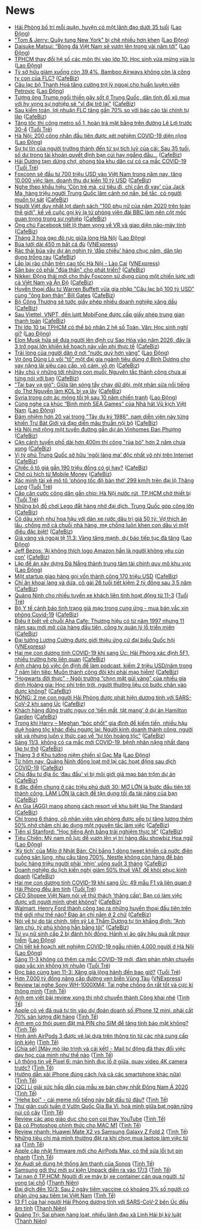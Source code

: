 # News

- [Hải Phòng bố trí mỗi quận, huyện có một lãnh đạo dưới 35 tuổi](https://laodong.vn/thoi-su/hai-phong-bo-tri-moi-quan-huyen-co-mot-lanh-dao-duoi-35-tuoi-887971.ldo) ([Lao Động](https://laodong.vn))
- [&quot;Tom &amp; Jerry: Quậy tung New York&quot; bị chê nhiều hơn khen](https://laodong.vn/giai-tri/tom--jerry-quay-tung-new-york-bi-che-nhieu-hon-khen-887939.ldo) ([Lao Động](https://laodong.vn))
- [Daisuke Matsui: “Bóng đá Việt Nam sẽ vươn lên trong vài năm tới”](https://laodong.vn/bong-da/daisuke-matsui-bong-da-viet-nam-se-vuon-len-trong-vai-nam-toi-887960.ldo) ([Lao Động](https://laodong.vn))
- [TPHCM thay đổi hệ số các môn thi vào lớp 10: Học sinh vừa mừng vừa lo](https://laodong.vn/video/tphcm-thay-doi-he-so-cac-mon-thi-vao-lop-10-hoc-sinh-vua-mung-vua-lo-887924.ldo) ([Lao Động](https://laodong.vn))
- [Tỷ sở hữu giảm xuống còn 39,4%, Bamboo Airways không còn là công ty con của FLC?](https://cafebiz.vn/ty-so-huu-giam-xuong-con-394-bamboo-airways-khong-con-la-cong-ty-con-cua-flc-20210311113459622.chn) ([CafeBiz](https://cafebiz.vn))
- [Câu lạc bộ Thanh Hoá tăng cường trợ lý ngoại cho huấn luyện viên Petrovic](https://laodong.vn/bong-da/cau-lac-bo-thanh-hoa-tang-cuong-tro-ly-ngoai-cho-huan-luyen-vien-petrovic-887963.ldo) ([Lao Động](https://laodong.vn))
- [Tượng ông Trump ngồi thiền gây sốt ở Trung Quốc, dân tình đổ xô mua với hy vọng sự nghiệp sẽ "vĩ đại trở lại"](https://cafebiz.vn/tuong-ong-trump-ngoi-thien-gay-sot-o-trung-quoc-dan-tinh-do-xo-mua-voi-hy-vong-su-nghiep-se-vi-dai-tro-lai-20210311113333222.chn) ([CafeBiz](https://cafebiz.vn))
- [Sau kiểm toán, lợi nhuận FLC tăng gần 70% so với báo cáo tài chính tự lập](https://cafebiz.vn/sau-kiem-toan-loi-nhuan-flc-tang-gan-70-so-voi-bao-cao-tai-chinh-tu-lap-20210311113219207.chn) ([CafeBiz](https://cafebiz.vn))
- [Tăng tốc thi công metro số 1, hoàn trả mặt bằng trên đường Lê Lợi trước 30-4](https://tuoitre.vn/tang-toc-thi-cong-metro-so-1-hoan-tra-mat-bang-tren-duong-le-loi-truoc-30-4-2021031110070371.htm) ([Tuổi Trẻ](https://tuoitre.vn))
- [Hà Nội: 200 công nhân đầu tiên được xét nghiệm COVID-19 diện rộng](https://laodong.vn/photo/ha-noi-200-cong-nhan-dau-tien-duoc-xet-nghiem-covid-19-dien-rong-887916.ldo) ([Lao Động](https://laodong.vn))
- [Sự tự tin của người trưởng thành đến từ sự tích luỹ của cải: Sau 35 tuổi, số dư trong tài khoản quyết định bạn cúi hay ngẩng đầu...](https://cafebiz.vn/su-tu-tin-cua-nguoi-truong-thanh-den-tu-su-tich-luy-cua-cai-sau-35-tuoi-so-du-trong-tai-khoan-quyet-dinh-ban-cui-hay-ngang-dau-20210311111623614.chn) ([CafeBiz](https://cafebiz.vn))
- [Hải Dương tạm dừng chợ, phong tỏa khu dân cư có ca mắc COVID-19](https://tuoitre.vn/hai-duong-tam-dung-cho-phong-toa-khu-dan-cu-co-ca-mac-covid-19-20210311104543272.htm) ([Tuổi Trẻ](https://tuoitre.vn))
- [Foxconn sẽ đầu tư 700 triệu USD vào Việt Nam trong năm nay, tăng 10.000 việc làm, doanh thu dự kiến 10 tỷ USD](https://cafebiz.vn/foxconn-se-dau-tu-700-trieu-usd-vao-viet-nam-trong-nam-nay-tang-10000-viec-lam-doanh-thu-du-kien-10-ty-usd-20210311110716482.chn) ([CafeBiz](https://cafebiz.vn))
- [Nghe theo khẩu hiệu ‘Còn trẻ mà, cứ tiêu đi, chỉ cần đi vay’ của Jack Ma, hàng triệu người Trung Quốc lâm cảnh nợ nần, bế tắc, có người muốn tự sát](https://cafebiz.vn/nghe-theo-khau-hieu-con-tre-ma-cu-tieu-di-chi-can-di-vay-cua-jack-ma-hang-trieu-nguoi-trung-quoc-lam-canh-no-nan-be-tac-co-nguoi-muon-tu-sat-2021031111022858.chn) ([CafeBiz](https://cafebiz.vn))
- [Người Việt duy nhất lọt danh sách "100 phụ nữ của năm 2020 trên toàn thế giới", kể về cuộc gọi kỳ lạ từ phóng viên đài BBC làm nên cột mốc quan trọng trong sự nghiệp](https://cafebiz.vn/nguoi-viet-duy-nhat-lot-danh-sach-100-phu-nu-cua-nam-2020-tren-toan-the-gioi-ke-ve-cuoc-goi-ky-la-tu-phong-vien-dai-bbc-lam-nen-cot-moc-quan-trong-trong-su-nghiep-20210311110204943.chn) ([CafeBiz](https://cafebiz.vn))
- [Ông chủ Facebook tiết lộ tham vọng về VR và giao diện não-máy tính](https://cafebiz.vn/ong-chu-facebook-tiet-lo-tham-vong-ve-vr-va-giao-dien-nao-may-tinh-20210311091311019.chn) ([CafeBiz](https://cafebiz.vn))
- [Tháng 3 hoa gạo đỏ rực giữa lòng Hà Nội](https://laodong.vn/photo/thang-3-hoa-gao-do-ruc-giua-long-ha-noi-887199.ldo) ([Lao Động](https://laodong.vn))
- [Bủa lưới dài 450 m bắt cá đù](https://vnexpress.net/bua-luoi-dai-450-m-bat-ca-du-4246632.html) ([VNExpress](https://vnexpress.net))
- [Rác thải bủa vây dự án nghìn tỷ ‘đắp chiếu’ hàng chục năm, dân tận dụng trồng rau](https://cafebiz.vn/rac-thai-bua-vay-du-an-nghin-ty-dap-chieu-hang-chuc-nam-dan-tan-dung-trong-rau-20210311105628605.chn) ([CafeBiz](https://cafebiz.vn))
- [Lắp lại rào chắn trên cao tốc Hà Nội - Lào Cai](https://vnexpress.net/lap-lai-rao-chan-tren-cao-toc-ha-noi-lao-cai-4246803.html) ([VNExpress](https://vnexpress.net))
- [Sân bay có phải "đũa thần" cho phát triển?](https://cafebiz.vn/san-bay-co-phai-dua-than-cho-phat-trien-20210311104539004.chn) ([CafeBiz](https://cafebiz.vn))
- [Nikkei: Động thái mới cho thấy Foxconn sử dụng cùng một chiến lược với cả Việt Nam và Ấn Độ](https://cafebiz.vn/nikkei-dong-thai-moi-cho-thay-foxconn-su-dung-cung-mot-chien-luoc-voi-ca-viet-nam-va-an-do-20210311104308653.chn) ([CafeBiz](https://cafebiz.vn))
- [Huyền thoại đầu tư Warren Buffett vừa gia nhập "Câu lạc bộ 100 tỷ USD" cùng "ông bạn thân" Bill Gates](https://cafebiz.vn/huyen-thoai-dau-tu-warren-buffett-vua-gia-nhap-cau-lac-bo-100-ty-usd-cung-ong-ban-than-bill-gates-20210311101725248.chn) ([CafeBiz](https://cafebiz.vn))
- [Bộ Công Thương sẽ tước giấy phép nhiều doanh nghiệp xăng dầu](https://cafebiz.vn/bo-cong-thuong-se-tuoc-giay-phep-nhieu-doanh-nghiep-xang-dau-20210311104126078.chn) ([CafeBiz](https://cafebiz.vn))
- [Sau Viettel, VNPT, đến lượt MobiFone được cấp giấy phép trung gian thanh toán](https://cafebiz.vn/sau-viettel-vnpt-den-luot-mobifone-duoc-cap-giay-phep-trung-gian-thanh-toan-2021031110363151.chn) ([CafeBiz](https://cafebiz.vn))
- [Thi lớp 10 tại TPHCM có thể bỏ nhân 2 hệ số Toán, Văn: Học sinh nghĩ gì?](https://laodong.vn/giao-duc/thi-lop-10-tai-tphcm-co-the-bo-nhan-2-he-so-toan-van-hoc-sinh-nghi-gi-887907.ldo) ([Lao Động](https://laodong.vn))
- [Elon Musk hứa sẽ đưa người lên định cư Sao Hỏa vào năm 2026, đây là 3 trở ngại lớn khiến kế hoạch này vẫn phi thực tế](https://cafebiz.vn/elon-musk-hua-se-dua-nguoi-len-dinh-cu-sao-hoa-vao-nam-2026-day-la-3-tro-ngai-lon-khien-ke-hoach-nay-van-phi-thuc-te-2021031109090555.chn) ([CafeBiz](https://cafebiz.vn))
- [Trải lòng của người dân ở nơi “nước quý hơn vàng”](https://laodong.vn/video/trai-long-cua-nguoi-dan-o-noi-nuoc-quy-hon-vang-887557.ldo) ([Lao Động](https://laodong.vn))
- [Vợ ông Dũng Lò vôi “tố” một đại gia ngành tiêu dùng ở Bình Dương cho vay nặng lãi siêu cao cấp, vô cảm, vô ơn](https://cafebiz.vn/vo-ong-dung-lo-voi-to-mot-dai-gia-nganh-tieu-dung-o-binh-duong-cho-vay-nang-lai-sieu-cao-cap-vo-cam-vo-on-20210311102555691.chn) ([CafeBiz](https://cafebiz.vn))
- [Hãy chú ý những tới những con muỗi: Nguyên tắc thành công chưa ai từng nói với bạn](https://cafebiz.vn/hay-chu-y-nhung-toi-nhung-con-muoi-nguyen-tac-thanh-cong-chua-ai-tung-noi-voi-ban-2021031110243479.chn) ([CafeBiz](https://cafebiz.vn))
- ["Tai bay vạ gió": Giữa làn sóng tẩy chay dữ dội, một nhãn sữa nổi tiếng do Thơ Nguyễn làm KOL bị vạ lây](https://cafebiz.vn/tai-bay-va-gio-giua-lan-song-tay-chay-mot-nhan-sua-noi-tieng-do-tho-nguyen-lam-kol-bi-va-lay-20210311102258928.chn) ([CafeBiz](https://cafebiz.vn))
- [Syria trong cơn ác mộng tồi tệ sau 10 năm chiến tranh](https://laodong.vn/the-gioi/syria-trong-con-ac-mong-toi-te-sau-10-nam-chien-tranh-887926.ldo) ([Lao Động](https://laodong.vn))
- [Cùng nghe ca khúc “Bình minh SEA Games” của Nhà hát Vũ kịch Việt Nam](https://laodong.vn/giai-tri/cung-nghe-ca-khuc-binh-minh-sea-games-cua-nha-hat-vu-kich-viet-nam-887902.ldo) ([Lao Động](https://laodong.vn))
- [Đảm nhiệm hơn 20 vai trong "Tây du ký 1986", nam diễn viên này từng khiến Trư Bát Giới và đạo diễn mâu thuẫn nội bộ](https://cafebiz.vn/dam-nhiem-hon-20-vai-trong-tay-du-ky-1986-nam-dien-vien-nay-tung-khien-chu-bat-gioi-va-dao-dien-mau-thuan-noi-bo-20210310170107932.chn) ([CafeBiz](https://cafebiz.vn))
- [Hà Nội mở rộng một tuyến đường gần dự án Vinhomes Đan Phượng](https://cafebiz.vn/ha-noi-mo-rong-mot-tuyen-duong-gan-du-an-vinhomes-dan-phuong-2021031110134466.chn) ([CafeBiz](https://cafebiz.vn))
- [Cận cảnh tuyến phố dài hơn 400m thi công "rùa bò" hơn 2 năm chưa xong](https://cafebiz.vn/can-canh-tuyen-pho-dai-hon-400m-thi-cong-rua-bo-hon-2-nam-chua-xong-20210311100756264.chn) ([CafeBiz](https://cafebiz.vn))
- [Vị tỷ phú Trung Quốc sở hữu ‘ngôi làng ma’ độc nhất vô nhị trên Internet](https://cafebiz.vn/vi-ty-phu-trung-quoc-so-huu-ngoi-lang-ma-doc-nhat-vo-nhi-tren-internet-20210311090018397.chn) ([CafeBiz](https://cafebiz.vn))
- [Chiếc ô tô giá gần 190 triệu đồng có gì hay?](https://cafebiz.vn/chiec-o-to-gia-gan-190-trieu-dong-co-gi-hay-20210311090706215.chn) ([CafeBiz](https://cafebiz.vn))
- [Chờ cú hích từ Mobile Money](https://cafebiz.vn/cho-cu-hich-tu-mobile-money-20210311100522905.chn) ([CafeBiz](https://cafebiz.vn))
- [Xác minh tài xế mô tô 'phóng tốc độ bàn thờ' 299 km/h trên đại lộ Thăng Long](https://tuoitre.vn/xac-minh-tai-xe-mo-to-phong-toc-do-ban-tho-299-km-h-tren-dai-lo-thang-long-20210311095053825.htm) ([Tuổi Trẻ](https://tuoitre.vn))
- [Cấp căn cước công dân gắn chip: Hà Nội nước rút, TP.HCM chờ thiết bị](https://tuoitre.vn/cap-can-cuoc-cong-dan-gan-chip-ha-noi-nuoc-rut-tp-hcm-cho-thiet-bi-2021031108253232.htm) ([Tuổi Trẻ](https://tuoitre.vn))
- [Những bộ đồ chơi Lego đắt hàng nhờ đại dịch, Trung Quốc góp công lớn](https://cafebiz.vn/nhung-bo-do-choi-lego-dat-hang-nho-dai-dich-trung-quoc-gop-cong-lon-20210311090223757.chn) ([CafeBiz](https://cafebiz.vn))
- [Cô dâu xinh như hoa hậu với dàn xe rước dâu trị giá 50 tỷ: Vợ thích ăn lẩu, chồng mở cả chuỗi nhà hàng, mẹ chồng luôn khen con dâu vì một điều đặc biệt!](https://cafebiz.vn/co-dau-xinh-nhu-hoa-hau-voi-dan-xe-ruoc-dau-tri-gia-50-ty-vo-thich-an-lau-chong-mo-ca-chuoi-nha-hang-me-chong-luon-khen-con-dau-vi-mot-dieu-dac-biet-20210311095213856.chn) ([CafeBiz](https://cafebiz.vn))
- [Giá vàng và ngoại tệ 11.3: Vàng tăng mạnh, dự báo tiếp tục đà tăng](https://laodong.vn/video-thoi-su/gia-vang-va-ngoai-te-113-vang-tang-manh-du-bao-tiep-tuc-da-tang-887911.ldo) ([Lao Động](https://laodong.vn))
- [Jeff Bezos: ‘Ai không thích logo Amazon hẳn là người không yêu cún con’](https://cafebiz.vn/jeff-bezos-ai-khong-thich-logo-amazon-han-la-nguoi-khong-yeu-cun-con-20210310173726775.chn) ([CafeBiz](https://cafebiz.vn))
- [Lập đề án xây dựng Đà Nẵng thành trung tâm tài chính quy mô khu vực](https://laodong.vn/xa-hoi/lap-de-an-xay-dung-da-nang-thanh-trung-tam-tai-chinh-quy-mo-khu-vuc-887893.ldo) ([Lao Động](https://laodong.vn))
- [Một startup giao hàng gọi vốn thành công 170 triệu USD](https://cafebiz.vn/mot-startup-giao-hang-goi-von-thanh-cong-170-trieu-usd-20210311090413964.chn) ([CafeBiz](https://cafebiz.vn))
- [Chỉ ăn khoai lang và dứa, cô gái 26 tuổi tiết kiệm 2 tỷ đồng sau 3,5 năm](https://cafebiz.vn/chi-an-khoai-lang-va-dua-co-gai-26-tuoi-tiet-kiem-2-ty-dong-sau-35-nam-20210311091502768.chn) ([CafeBiz](https://cafebiz.vn))
- [Quảng Ninh cho nhiều tuyến xe khách liên tỉnh hoạt động từ 11-3](https://tuoitre.vn/quang-ninh-cho-nhieu-tuyen-xe-khach-lien-tinh-hoat-dong-tu-11-3-20210311075517272.htm) ([Tuổi Trẻ](https://tuoitre.vn))
- [Bộ Y tế cảnh báo tình trạng giả mạo trong cung ứng - mua bán vắc xin phòng Covid-19](https://cafebiz.vn/bo-y-te-canh-bao-tinh-trang-gia-mao-trong-cung-ung-mua-ban-vac-xin-phong-covid-19-20210311084612446.chn) ([CafeBiz](https://cafebiz.vn))
- [Điều ít biết về chuỗi Aha Cafe: Thương hiệu có từ năm 1997 nhưng 11 năm sau mới mở cửa hàng đầu tiên, công ty quản lý lỗ triền miên](https://cafebiz.vn/dieu-it-biet-ve-chuoi-aha-cafe-thuong-hieu-co-tu-nam-1997-nhung-11-nam-sau-moi-mo-cua-hang-dau-tien-cong-ty-quan-ly-lo-trien-mien-20210310180951739.chn) ([CafeBiz](https://cafebiz.vn))
- [Đại tướng Lương Cường được giới thiệu ứng cử đại biểu Quốc hội](https://vnexpress.net/dai-tuong-luong-cuong-duoc-gioi-thieu-ung-cu-dai-bieu-quoc-hoi-4246702.html) ([VNExpress](https://vnexpress.net))
- [Hai mẹ con dương tính COVID-19 khi sang Úc: Hải Phòng xác định 5F1, nhiều trường hợp liên quan](https://cafebiz.vn/hai-me-con-duong-tinh-covid-19-khi-sang-uc-hai-phong-xac-dinh-5f1-nhieu-truong-hop-lien-quan-20210311083746128.chn) ([CafeBiz](https://cafebiz.vn))
- [Anh chàng bỏ việc ổn định để làm podcast, kiếm 2 triệu USD/năm trong 7 năm liên tiếp: Muốn thành công đôi khi phải mạo hiểm!](https://cafebiz.vn/anh-chang-bo-viec-on-dinh-de-lam-podcast-kiem-2-trieu-usd-nam-trong-7-nam-lien-tiep-muon-thanh-cong-doi-khi-phai-mao-hiem-20210310151421773.chn) ([CafeBiz](https://cafebiz.vn))
- [“Hogwarts đời thực" - Ngôi trường “chọn mặt gửi vàng” của nhiều gia đình Hoàng gia: Học phí trên trời, người thường liệu có bước chân vào được không?](https://cafebiz.vn/hogwarts-doi-thuc-ngoi-truong-chon-mat-gui-vang-cua-nhieu-gia-dinh-hoang-gia-hoc-phi-tren-troi-nguoi-thuong-lieu-co-buoc-chan-vao-duoc-khong-20210311083658892.chn) ([CafeBiz](https://cafebiz.vn))
- [NÓNG: 2 mẹ con người Hải Phòng được phát hiện dương tính với SARS-CoV-2 khi sang Úc](https://cafebiz.vn/nong-2-me-con-nguoi-hai-phong-duoc-phat-hien-duong-tinh-voi-sars-cov-2-khi-sang-uc-20210311083525092.chn) ([CafeBiz](https://cafebiz.vn))
- [Khách hàng đứng trước nguy cơ 'tiền mất, tật mang' ở dự án Hamilton Garden](https://cafebiz.vn/khach-hang-dung-truoc-nguy-co-tien-mat-tat-mang-o-du-an-hamilton-garden-20210311083444299.chn) ([CafeBiz](https://cafebiz.vn))
- [Trong khi Harry – Meghan “bóc phốt” gia đình để kiếm tiền, nhiều hậu duệ hoàng tộc khác điều ngược lại: Người kinh doanh thành công, người vất vả nhưng luôn ý thức cao về “tự tôn hoàng tộc”](https://cafebiz.vn/trong-khi-harry-meghan-boc-phot-gia-dinh-de-kiem-tien-nhieu-hau-due-hoang-toc-khac-dieu-nguoc-lai-nguoi-kinh-doanh-thanh-cong-nguoi-vat-va-nhung-luon-y-thuc-cao-ve-tu-ton-hoang-toc-20210311083422324.chn) ([CafeBiz](https://cafebiz.vn))
- [Sáng 11/3, không có ca mắc mới COVID-19, bệnh nhân nặng nhất đang tập tự thở](https://cafebiz.vn/sang-11-3-khong-co-ca-mac-moi-covid-19-benh-nhan-nang-nhat-dang-tap-tu-tho-20210311083400639.chn) ([CafeBiz](https://cafebiz.vn))
- [Tháng 3 ở Khu tưởng niệm chiến sĩ Gạc Ma](https://laodong.vn/thoi-su/thang-3-o-khu-tuong-niem-chien-si-gac-ma-887835.ldo) ([Lao Động](https://laodong.vn))
- [Từ hôm nay, Quảng Ninh đồng loạt mở lại các hoạt động sau dịch COVID-19](https://cafebiz.vn/tu-hom-nay-quang-ninh-dong-loat-mo-lai-cac-hoat-dong-sau-dich-covid-19-20210311083036314.chn) ([CafeBiz](https://cafebiz.vn))
- [Chủ đầu tư địa ốc ‘đau đầu’ vì bị môi giới giả mạo bán trộm dự án](https://cafebiz.vn/chu-dau-tu-dia-oc-dau-dau-vi-bi-moi-gioi-gia-mao-ban-trom-du-an-20210311082750427.chn) ([CafeBiz](https://cafebiz.vn))
- [8 đặc điểm chung ở các triệu phú dưới 30: MƠ LỚN là bước đầu tiên tới thành công, LÀM LỚN là cách để tận dụng tối đa tài năng của bạn](https://cafebiz.vn/8-dac-diem-chung-o-cac-trieu-phu-duoi-30-mo-lon-la-buoc-dau-tien-toi-thanh-cong-lam-lon-la-cach-de-tan-dung-toi-da-tai-nang-cua-ban-20210308181850917.chn) ([CafeBiz](https://cafebiz.vn))
- [An Gia (AGG) mang phong cách resort về khu biệt lập The Standard](https://cafebiz.vn/an-gia-agg-mang-phong-cach-resort-ve-khu-biet-lap-the-standard-20210310164641029.chn) ([CafeBiz](https://cafebiz.vn))
- [Chỉ trong 6 tháng, cô nhân viên văn phòng được sếp tự tăng lương thêm 50% nhờ chăm chỉ áp dụng một nguyên tắc làm việc](https://cafebiz.vn/chi-trong-6-thang-co-nhan-vien-van-phong-duoc-sep-tu-tang-luong-them-50-nho-cham-chi-ap-dung-mot-nguyen-tac-lam-viec-20210310160801475.chn) ([CafeBiz](https://cafebiz.vn))
- [Tiến sĩ Stanford: “Học tiếng Anh bằng trải nghiệm thực tế”](https://cafebiz.vn/tien-si-stanford-hoc-tieng-anh-bang-trai-nghiem-thuc-te-20210310155451782.chn) ([CafeBiz](https://cafebiz.vn))
- [Tiêu Chiến: Mỹ nam nỗ lực để vươn lên vị trí hàng đầu showbiz Hoa ngữ](https://laodong.vn/photo/tieu-chien-my-nam-no-luc-de-vuon-len-vi-tri-hang-dau-showbiz-hoa-ngu-887631.ldo) ([Lao Động](https://laodong.vn))
- ['Kỳ tích' của Milo ở Nhật Bản: Chỉ bằng 1 dòng tweet khiến cả nước điên cuồng săn lùng, nhu cầu tăng 700%, Nestle không còn hàng để bán buộc hàng triệu người phải 'nhịn' uống suốt 3 tháng](https://cafebiz.vn/ky-tich-cua-milo-o-nhat-ban-chi-bang-1-dong-tweet-khien-ca-nuoc-dien-cuong-san-lung-nhu-cau-tang-700-nestle-khong-con-hang-de-ban-buoc-hang-trieu-nguoi-phai-nhin-uong-suot-3-thang-20210310232727907.chn) ([CafeBiz](https://cafebiz.vn))
- [Doanh nghiệp du lịch kiến nghị giảm 50% thuế VAT để khôi phục kinh doanh](https://cafebiz.vn/doanh-nghiep-du-lich-kien-nghi-giam-50-thue-vat-de-khoi-phuc-kinh-doanh-20210310181235494.chn) ([CafeBiz](https://cafebiz.vn))
- [Hai mẹ con dương tính COVID-19 khi sang Úc: 49 mẫu F1 và liên quan ở Hải Phòng đều âm tính](https://tuoitre.vn/hai-me-con-duong-tinh-covid-19-khi-sang-uc-49-mau-f1-va-lien-quan-o-hai-phong-deu-am-tinh-20210311073112585.htm) ([Tuổi Trẻ](https://tuoitre.vn))
- [CEO Shopee Việt Nam nói về thử thách ‘thăng cấp’: Bạn có làm việc được với người mình ghét không?](https://cafebiz.vn/ceo-shopee-viet-nam-noi-ve-thu-thach-thang-cap-ban-co-lam-viec-duoc-voi-nguoi-minh-ghet-khong-20210310161913467.chn) ([CafeBiz](https://cafebiz.vn))
- [Walmart, Henry Ford thành công tạo ra những huyền thoại đầu tiên trên thế giới như thế nào? Đáp án chỉ nằm ở 2 chữ](https://cafebiz.vn/walmart-henry-ford-thanh-cong-tao-ra-nhung-huyen-thoai-dau-tien-tren-the-gioi-nhu-the-nao-dap-an-chi-nam-o-2-chu-20210308180649921.chn) ([CafeBiz](https://cafebiz.vn))
- [Nói về tự do tài chính, tiến sỹ Lê Thẩm Dương tự tin khẳng định: "Anh làm chủ, tỷ phú không hẳn bằng tôi"](https://cafebiz.vn/noi-ve-tu-do-tai-chinh-tien-sy-le-tham-duong-tu-tin-khang-dinh-anh-lam-chu-ty-phu-khong-han-bang-toi-20210310153620774.chn) ([CafeBiz](https://cafebiz.vn))
- [Từ vụ nữ sinh cấp 2 bị đánh hội đồng: Hành vi ảo gây hậu quả rất nguy hiểm](https://laodong.vn/video/tu-vu-nu-sinh-cap-2-bi-danh-hoi-dong-hanh-vi-ao-gay-hau-qua-rat-nguy-hiem-887726.ldo) ([Lao Động](https://laodong.vn))
- [Chi tiết kế hoạch xét nghiệm COVID-19 ngẫu nhiên 4.000 người ở Hà Nội](https://laodong.vn/infographic/chi-tiet-ke-hoach-xet-nghiem-covid-19-ngau-nhien-4000-nguoi-o-ha-noi-886843.ldo) ([Lao Động](https://laodong.vn))
- [Sáng 11-3 không có thêm ca mắc COVID-19 mới, đàm phán nhận chuyển giao vắc xin không lợi nhuận](https://tuoitre.vn/sang-11-3-khong-co-them-ca-mac-covid-19-moi-dam-phan-nhan-chuyen-giao-vac-xin-khong-loi-nhuan-20210311062906987.htm) ([Tuổi Trẻ](https://tuoitre.vn))
- [Đọc báo cùng bạn 11-3: Xăng giả lộng hành đến bao giờ?](https://tuoitre.vn/doc-bao-cung-ban-11-3-xang-gia-long-hanh-den-bao-gio-20210311032830194.htm) ([Tuổi Trẻ](https://tuoitre.vn))
- [Hơn 7.000 tỷ đồng nâng cấp đường ven biển Vũng Tàu](https://vnexpress.net/hon-7-000-ty-dong-nang-cap-duong-ven-bien-vung-tau-4246468.html) ([VNExpress](https://vnexpress.net))
- [Review tai nghe Sony WH-1000XM4: Tai nghe chống ồn rất tốt và cực kì thông minh](https://tinhte.vn/thread/review-tai-nghe-sony-wh-1000xm4-tai-nghe-chong-on-rat-tot-va-cuc-ki-thong-minh.3285547/) ([Tinh Tế](https://tinhte.vn))
- [Anh em viết bài review xong thì nhớ chuyển thành Công khai nhé](https://tinhte.vn/thread/anh-em-viet-bai-review-xong-thi-nho-chuyen-thanh-cong-khai-nhe.3291058/) ([Tinh Tế](https://tinhte.vn))
- [Apple có vẻ đã quá tự tin vào dự đoán doanh số iPhone 12 mini, phải cắt 70% sản lượng đặt hàng](https://tinhte.vn/thread/apple-co-ve-da-qua-tu-tin-vao-du-doan-doanh-so-iphone-12-mini-phai-cat-70-san-luong-dat-hang.3291251/) ([Tinh Tế](https://tinhte.vn))
- [Anh em có thói quen đặt mã PIN cho SIM để tăng tính bảo mật không?](https://tinhte.vn/thread/anh-em-co-thoi-quen-dat-ma-pin-cho-sim-de-tang-tinh-bao-mat-khong.3289822/) ([Tinh Tế](https://tinhte.vn))
- [Hình ảnh AirPods 3 được vẽ lại dựa trên thông tin từ các nhà cung cấp linh kiện](https://tinhte.vn/thread/hinh-anh-airpods-3-duoc-ve-lai-dua-tren-thong-tin-tu-cac-nha-cung-cap-linh-kien.3291290/) ([Tinh Tế](https://tinhte.vn))
- [[Chia sẻ] [Mày mò lập trình và cái kết] - Mail tự động đã thay đổi việc dạy học của mình như thế nào](https://tinhte.vn/thread/chia-se-may-mo-lap-trinh-va-cai-ket-mail-tu-dong-da-thay-doi-viec-day-hoc-cua-minh-nhu-the-nao.3290909/) ([Tinh Tế](https://tinhte.vn))
- [Lộ thông tin về Pixel 6: màn hình đục lỗ ở giữa, quay video 4K camera trước?](https://tinhte.vn/thread/lo-thong-tin-ve-pixel-6-man-hinh-duc-lo-o-giua-quay-video-4k-camera-truoc.3291150/) ([Tinh Tế](https://tinhte.vn))
- [Hướng dẫn xài iPhone đúng cách (và cả các smartphone khác nữa)](https://tinhte.vn/thread/huong-dan-xai-iphone-dung-cach-va-ca-cac-smartphone-khac-nua.3290715/) ([Tinh Tế](https://tinhte.vn))
- [[QC] Lí giải sức hấp dẫn của mẫu xe bán chạy nhất Đông Nam Á 2020](https://tinhte.vn/thread/qc-li-giai-suc-hap-dan-cua-mau-xe-ban-chay-nhat-dong-nam-a-2020.3291057/) ([Tinh Tế](https://tinhte.vn))
- ["Hehe boi" - cái meme nổi tiếng này bắt đầu từ đâu?](https://tinhte.vn/thread/hehe-boi-cai-meme-noi-tieng-nay-bat-dau-tu-dau.3290953/) ([Tinh Tế](https://tinhte.vn))
- [Thư giãn cuối tuần ở Vườn Quốc Gia Ba Vì, hoà mình giữa bạt ngàn rừng núi cỏ cây](https://tinhte.vn/thread/thu-gian-cuoi-tuan-o-vuon-quoc-gia-ba-vi-hoa-minh-giua-bat-ngan-rung-nui-co-cay.3221495/) ([Tinh Tế](https://tinhte.vn))
- [Review các app giáo dục cho con coi thay YouTube](https://tinhte.vn/thread/review-cac-app-giao-duc-cho-con-coi-thay-youtube.3162964/) ([Tinh Tế](https://tinhte.vn))
- [Đã có Photoshop chính thức cho MAC M1](https://tinhte.vn/thread/da-co-photoshop-chinh-thuc-cho-mac-m1.3291261/) ([Tinh Tế](https://tinhte.vn))
- [Review nhanh: Huawei Mate X2 vs Samsung Galaxy Z Fold 2](https://tinhte.vn/thread/review-nhanh-huawei-mate-x2-vs-samsung-galaxy-z-fold-2.3289833/) ([Tinh Tế](https://tinhte.vn))
- [Những tiêu chí mà mình thường đặt ra khi chọn mua laptop làm việc từ xa](https://tinhte.vn/thread/nhung-tieu-chi-ma-minh-thuong-dat-ra-khi-chon-mua-laptop-lam-viec-tu-xa.3289847/) ([Tinh Tế](https://tinhte.vn))
- [Apple cập nhật firmware mới cho AirPods Max, có thể sửa lỗi tụt pin nhanh](https://tinhte.vn/thread/apple-cap-nhat-firmware-moi-cho-airpods-max-co-the-sua-loi-tut-pin-nhanh.3290799/) ([Tinh Tế](https://tinhte.vn))
- [Xe Audi sẽ dùng hệ thống âm thanh của Sonos](https://tinhte.vn/thread/xe-audi-se-dung-he-thong-am-thanh-cua-sonos.3291125/) ([Tinh Tế](https://tinhte.vn))
- [Samsung gởi thư mời sự kiện Unpack diễn ra vào 17/3](https://tinhte.vn/thread/samsung-goi-thu-moi-su-kien-unpack-dien-ra-vao-17-3.3291186/) ([Tinh Tế](https://tinhte.vn))
- [Tai nạn ở TP.HCM: Người đi xe máy bị xe container cán qua người, tử vong tại chỗ](https://thanhnien.vn/thoi-su/tai-nan-o-tphcm-nguoi-di-xe-may-bi-xe-container-can-qua-nguoi-tu-vong-tai-cho-1352518.html) ([Thanh Niên](https://thanhnien.vn))
- [Đại dịch đến 10/3: Sau 2 ngày tiêm vaccine có khoảng 3% số người có phản ứng sau tiêm tại Việt Nam](https://tinhte.vn/thread/dai-dich-den-10-3-sau-2-ngay-tiem-vaccine-co-khoang-3-so-nguoi-co-phan-ung-sau-tiem-tai-viet-nam.3291005/) ([Tinh Tế](https://tinhte.vn))
- [13 F1 của hai người Hải Phòng dương tính với SARS-CoV-2 bên Úc đều âm tính](https://thanhnien.vn/thoi-su/13-f1-cua-hai-nguoi-hai-phong-duong-tinh-voi-sars-cov-2-ben-uc-deu-am-tinh-1352510.html) ([Thanh Niên](https://thanhnien.vn))
- [Quảng Trị: Sai phạm hàng loạt, nhiều lãnh đạo xã Linh Hải bị kỷ luật](https://thanhnien.vn/thoi-su/quang-tri-sai-pham-hang-loat-nhieu-lanh-dao-xa-linh-hai-bi-ky-luat-1352457.html) ([Thanh Niên](https://thanhnien.vn))
